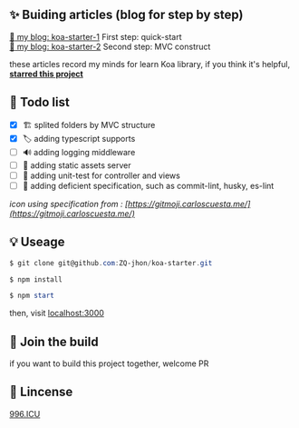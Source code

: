 ## :sparkles: Buiding articles (blog for step by step) 
[:pencil: my blog: koa-starter-1](https://zq-jhon.github.io/2019/05/14/koa-1/)
First step: quick-start
<br/>
[:pencil: my blog: koa-starter-2](https://zq-jhon.github.io/2019/05/16/koa-2/)
Second step: MVC construct


these articles record my minds for learn Koa library, if you think it's helpful, **[starred this project](https://github.com/ZQ-jhon/koa-starter)** 


## :bookmark: Todo list
- [x] :building_construction: splited folders by MVC structure
- [x] :label: adding typescript supports
- [ ] :loud_sound: adding logging middleware
- [ ] :bento: adding static assets server
- [ ] :construction: adding unit-test for controller and views
- [ ] :checkered_flag: adding deficient specification, such as commit-lint, husky, es-lint

*icon using specification from : [https://gitmoji.carloscuesta.me/](https://gitmoji.carloscuesta.me/)*
## :bulb: Useage
```powershell
$ git clone git@github.com:ZQ-jhon/koa-starter.git

$ npm install

$ npm start
```
then, visit  [localhost:3000](localhost:3000)

## :busts_in_silhouette: Join the build
if you want to build this project together, welcome PR

## :beers: Lincense
[996.ICU](./LICENSE)
